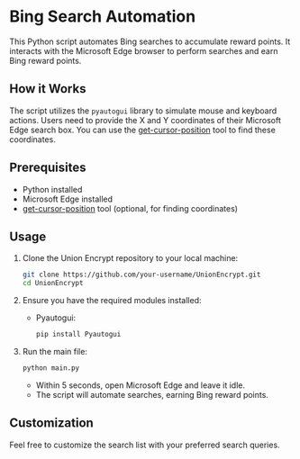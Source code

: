 # Bing Search Automation

This Python script automates Bing searches to accumulate reward points. It interacts with the Microsoft Edge browser to perform searches and earn Bing reward points.

## How it Works

The script utilizes the `pyautogui` library to simulate mouse and keyboard actions. Users need to provide the X and Y coordinates of their Microsoft Edge search box. You can use the [get-cursor-position](https://github.com/aditya-mad/get-cursor-position) tool to find these coordinates.

## Prerequisites

- Python installed
- Microsoft Edge installed
- [get-cursor-position](https://github.com/aditya-mad/get-cursor-position) tool (optional, for finding coordinates)

## Usage
1. Clone the Union Encrypt repository to your local machine:

    ```bash
    git clone https://github.com/your-username/UnionEncrypt.git
    cd UnionEncrypt
    ```

2. Ensure you have the required modules installed:
   - Pyautogui:
     ```bash
     pip install Pyautogui
     ```
3. Run the main file:

    ```bash
    python main.py
    ```
    - Within 5 seconds, open Microsoft Edge and leave it idle.
    - The script will automate searches, earning Bing reward points.

## Customization
Feel free to customize the search list with your preferred search queries.
